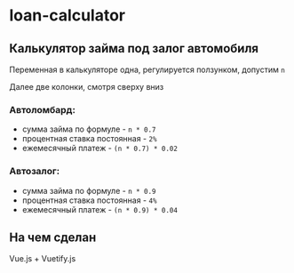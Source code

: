 # loan-calculator

## Калькулятор займа под залог автомобиля

Переменная в калькуляторе одна, регулируется ползунком, допустим `n`

Далее две колонки, смотря сверху вниз

### Автоломбард:

  * сумма займа по формуле - `n * 0.7`
  * процентная ставка постоянная - `2%`
  * ежемесячный платеж - `(n * 0.7) * 0.02`

### Автозалог:

  * сумма займа по формуле - `n * 0.9`
  * процентная ставка постоянная - `4%`
  * ежемесячный платеж - `(n * 0.9) * 0.04`

## На чем сделан

Vue.js + Vuetify.js
